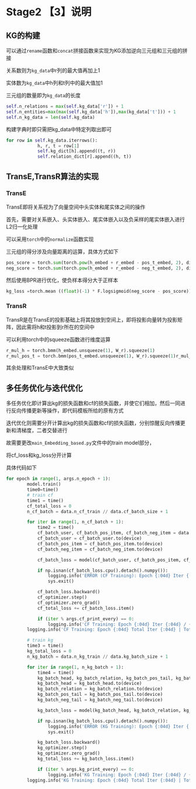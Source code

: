 # Stage2 【3】说明

## KG的构建

可以通过`rename`函数和`concat`拼接函数来实现为KG添加逆向三元组和三元组的拼接

关系数则为`kg_data`中r列的最大值再加上1

实体数为`kg_data`中h列和t列中的最大值加1

三元组的数量即为`kg_data`的长度

```python
self.n_relations = max(self.kg_data['r']) + 1
self.n_entities=max(max(self.kg_data['h']),max(kg_data['t'])) + 1
self.n_kg_data = len(self.kg_data)
```

构建字典时即只需把kg_data中特定列取出即可

```python
for row in self.kg_data.iterrows():
            h, r, t = row[1]
            self.kg_dict[h].append((t, r))
            self.relation_dict[r].append((h, t))
```

## TransE,TransR算法的实现

### TransE

TransE即将关系视为了向量空间中头实体和尾实体之间的操作

首先，需要对关系嵌入、头实体嵌入、尾实体嵌入以及负采样的尾实体嵌入进行L2归一化处理

可以采用`torch`中的`normalize`函数实现

三元组的得分涉及向量距离的运算，具体方式如下

```python
pos_score = torch.sum(torch.pow(h_embed + r_embed - pos_t_embed, 2), dim=1)                                 
neg_score = torch.sum(torch.pow(h_embed + r_embed - neg_t_embed, 2), dim=1)       
```

然后使用BPR进行优化，使负样本得分大于正样本

```python
kg_loss =torch.mean ((float)(-1) * F.logsigmoid(neg_score - pos_score))
```

### TransR

TransR是在TransE的投影基础上将其投放到空间上，即将投影向量转为投影矩阵，因此需将h和t投影到r所在的空间中

可以利用torch中的squeeze函数进行维度运算

```python
r_mul_h = torch.bmm(h_embed.unsqueeze(1), W_r).squeeze(1)            
r_mul_pos_t = torch.bmm(pos_t_embed.unsqueeze(1), W_r).squeeze(1)r_mul_neg_t = torch.bmm(neg_t_embed.unsqueeze(1), W_r).squeeze(1)
```

其余处理和TransE中大致类似

## 多任务优化与迭代优化

多任务优化即计算出kg的损失函数和cf的损失函数，并使它们相加，然后一同进行反向传播更新等操作，即代码模板所给的原有方式

迭代优化则需要分开计算出kg的损失函数和cf的损失函数，分别惊醒反向传播更新和清梯度，二者交替进行

故需要更改`main_Embedding_based.py`文件中的train model部分，

将cf_loss和kg_loss分开计算

具体代码如下

```python
for epoch in range(1, args.n_epoch + 1):
        model.train()
        time0=time()
        # train cf
        time1 = time()
        cf_total_loss = 0
        n_cf_batch = data.n_cf_train // data.cf_batch_size + 1

        for iter in range(1, n_cf_batch + 1):
            time2 = time()
            cf_batch_user, cf_batch_pos_item, cf_batch_neg_item = data.generate_cf_batch(data.train_user_dict, data.cf_batch_size)
            cf_batch_user = cf_batch_user.to(device)
            cf_batch_pos_item = cf_batch_pos_item.to(device)
            cf_batch_neg_item = cf_batch_neg_item.to(device)

            cf_batch_loss = model(cf_batch_user, cf_batch_pos_item, cf_batch_neg_item, mode='train_cf')

            if np.isnan(cf_batch_loss.cpu().detach().numpy()):
                logging.info('ERROR (CF Training): Epoch {:04d} Iter {:04d} / {:04d} Loss is nan.'.format(epoch, iter, n_cf_batch))
                sys.exit()

            cf_batch_loss.backward()
            cf_optimizer.step()
            cf_optimizer.zero_grad()
            cf_total_loss += cf_batch_loss.item()

            if (iter % args.cf_print_every) == 0:
                logging.info('CF Training: Epoch {:04d} Iter {:04d} / {:04d} | Time {:.1f}s | Iter Loss {:.4f} | Iter Mean Loss {:.4f}'.format(epoch, iter, n_cf_batch, time() - time2, cf_batch_loss.item(), cf_total_loss / iter))
        logging.info('CF Training: Epoch {:04d} Total Iter {:04d} | Total Time {:.1f}s | Iter Mean Loss {:.4f}'.format(epoch, n_cf_batch, time() - time1, cf_total_loss / n_cf_batch))

        # train kg
        time3 = time()
        kg_total_loss = 0
        n_kg_batch = data.n_kg_train // data.kg_batch_size + 1

        for iter in range(1, n_kg_batch + 1):
            time4 = time()
            kg_batch_head, kg_batch_relation, kg_batch_pos_tail, kg_batch_neg_tail = data.generate_kg_batch(data.train_kg_dict, data.kg_batch_size, data.n_users_entities)
            kg_batch_head = kg_batch_head.to(device)
            kg_batch_relation = kg_batch_relation.to(device)
            kg_batch_pos_tail = kg_batch_pos_tail.to(device)
            kg_batch_neg_tail = kg_batch_neg_tail.to(device)

            kg_batch_loss = model(kg_batch_head, kg_batch_relation, kg_batch_pos_tail, kg_batch_neg_tail, mode=args.KG_embedding_type)

            if np.isnan(kg_batch_loss.cpu().detach().numpy()):
                logging.info('ERROR (KG Training): Epoch {:04d} Iter {:04d} / {:04d} Loss is nan.'.format(epoch, iter, n_kg_batch))
                sys.exit()

            kg_batch_loss.backward()
            kg_optimizer.step()
            kg_optimizer.zero_grad()
            kg_total_loss += kg_batch_loss.item()

            if (iter % args.kg_print_every) == 0:
                logging.info('KG Training: Epoch {:04d} Iter {:04d} / {:04d} | Time {:.1f}s | Iter Loss {:.4f} | Iter Mean Loss {:.4f}'.format(epoch, iter, n_kg_batch, time() - time4, kg_batch_loss.item(), kg_total_loss / iter))
        logging.info('KG Training: Epoch {:04d} Total Iter {:04d} | Total Time {:.1f}s | Iter Mean Loss {:.4f}'.format(epoch, n_kg_batch, time() - time3, kg_total_loss / n_kg_batch))

```

